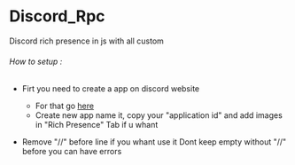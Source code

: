 # Discord_Rpc
Discord rich presence in js with all custom
###### How to setup :
- Firt you need to create a app on discord website
    - For that go [here](https://discord.com/developers/applications)
    - Create new app name it, copy your "application id" and add images in "Rich Presence" Tab if u whant

- Remove "//" before line if you whant use it
    Dont keep empty without "//" before you can have errors